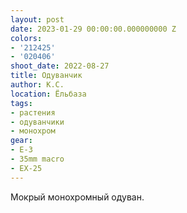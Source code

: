 ```yaml
---
layout: post
date: 2023-01-29 00:00:00.000000000 Z
colors:
- '212425'
- '020406'
shoot_date: 2022-08-27
title: Одуванчик
author: К.С.
location: Ёльбаза
tags:
- растения
- одуванчики
- монохром
gear:
- E-3
- 35mm macro
- EX-25
---
```

Мокрый монохромный одуван.

